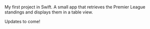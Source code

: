 My first project in Swift. A small app that retrieves the Premier League standings and displays them in a table view.

Updates to come!
